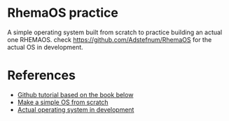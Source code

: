 # RhemaOS practice
A simple operating system built from scratch to practice building an actual one RHEMAOS. check https://github.com/Adstefnum/RhemaOS for the actual OS in development.

# References
- [Github tutorial based on the book below](https://github.com/cfenollosa/os-tutorial)
- [Make a simple OS from scratch](http://www.cs.bham.ac.uk/~exr/lectures/opsys/10_11/lectures/os-dev.pdf)
- [Actual operating system in development](https://github.com/Adstefnum/RhemaOS)
